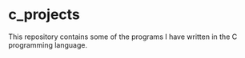 # c_projects
This repository contains some of the programs I have written in the C programming language.
